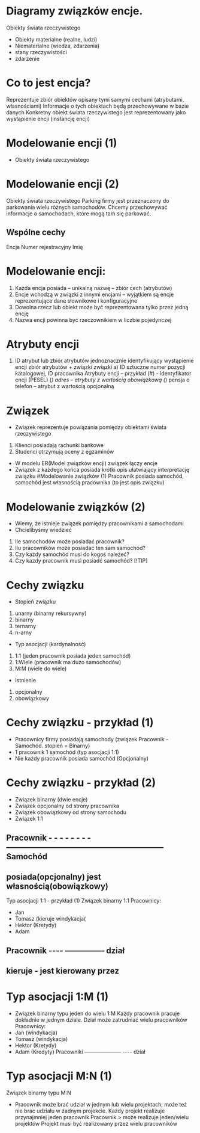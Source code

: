 # Diagramy związków encje.
Obiekty świata rzeczywistego
- Obiekty materialne (realne, ludzi)
- Niematerialne (wiedza, zdarzenia)
- stany rzeczywistości
- zdarzenie
# Co to jest encja?
Reprezentuje zbiór obiektów opisany tymi samymi cechami (atrybutami, własnościami)
Informacje o tych obiektach będą przechowywane w bazie danych
Konkretny obiekt świata rzeczywistego jest reprezentowany jako wystąpienie encji (instancję encji)
# Modelowanie encji (1)
- Obiekty świata rzeczywistego
# Modelowanie encji (2)
Obiekty świata rzeczywistego
Parking firmy jest przeznaczony do parkowania wielu różnych samochodów. Chcemy przechowywać informacje o samochodach, które mogą tam się parkować.
## Wspólne cechy
Encja
Numer rejestracyjny
Imię
# Modelowanie encji:
1. Każda encja posiada – unikalną nazwę – zbiór cech (atrybutów)
2. Encje wchodzą w związki z innymi encjami – wyjątkiem są encje reprezentujące dane słownikowe i konfiguracyjne
3. Dowolna rzecz lub obiekt może być reprezentowana tylko przez jedną encję
4. Nazwa encji powinna być rzeczownikiem w liczbie pojedynczej
# Atrybuty encji
1. ID
atrybut lub zbiór atrybutów jednoznacznie identyfikujący wystąpienie encji
zbiór atrybutów + związki
związki
a) ID sztuczne
numer pozycji katalogowej, ID pracownika
Atrybuty encji – przykład
(#) - identyfikator encji (PESEL)
(*) adres – atrybuty z wartością obowiązkową
(*) pensja
o telefon – atrybut z wartością opcjonalną
# Związek
- Związek reprezentuje powiązania pomiędzy obiektami świata rzeczywistego
1. Klienci posiadają rachunki bankowe
2. Studenci otrzymują oceny z egzaminów
- W modelu ER(Model związków encji) związek łączy encje
- Związek z każdego końca posiada krótki opis ułatwiający interpretację związku
#Modelowanie związków (1)
Pracownik posiada samochód, samochód jest własnością pracownika (to jest opis związku)
# Modelowanie związków (2)
- Wiemy, że istnieje związek pomiędzy pracownikami a samochodami
- Chcielibyśmy wiedzieć
1. Ile samochodów może posiadać pracownik?
2. Ilu pracowników może posiadać ten sam samochód?
3. Czy każdy samochód musi do kogoś należeć?
4. Czy kazdy pracownik musi posiadć samochód?
[!TIP]
# Cechy związku
- Stopień związku
1. unarny (binarny rekursywny)
2. binarny
3. ternarny
4. n-arny
- Typ asocjacji (kardynalność)
1. 1:1 (jeden pracownik posiada jeden samochód)
2. 1:Wiele (pracownik ma dużo samochodów)
3. M:M (wiele do wiele)
- Istnienie
1. opcjonalny
2. obowiązkowy
# Cechy związku - przykład (1)
- Pracownicy firmy posiadają samochody (związek Pracownik - Samochód. stopień = Binarny)
- 1 pracownik 1 samochód (typ asocjacji 1:1)
- Nie każdy pracownik posiada samochód (Opcjonalny)
# Cechy związku - przykład (2)
- Związek binarny (dwie encje)
- Związek opcjonalny od strony pracownika
- Związek obowiązkowy od strony samochodu
- Związek 1:1
## Pracownik - - - - - - - -  ―――――――――――――――――――― Samochód
##             posiada(opcjonalny)    jest własnością(obowiązkowy)
Typ asocjacji 1:1 - przykład (1)
Związek binarny 1:1
Pracownicy:
- Jan
- Tomasz (kieruje windykacja(
- Hektor (Kretydy)
- Adam
## Pracownik ---- ――――― dział
## kieruje - jest kierowany przez
# Typ asocjacji 1:M (1)
- Związek binarny typu jeden do wielu 1:M
Każdy pracownik pracuje dokładnie w jednym dziale. Dział może zatrudniać wielu pracowników
Pracownicy:
- Jan (windykacja)
- Tomasz (windykacja)
- Hektor (Kretydy)
- Adam (Kredyty)
Pracowniki ――――――― ---- dział
# Typ asocjacji M:N (1)
Związek binarny typu M:N
- Pracownik może brać udział w jednym lub wielu projektach; może też nie brac udziału w żadnym projekcie. Każdy projekt realizuje przynajmniej jeden pracownik
Pracownik > może realizuje jeden/wielu projektów
Projekt musi być realizowany przez wielu pracowników
